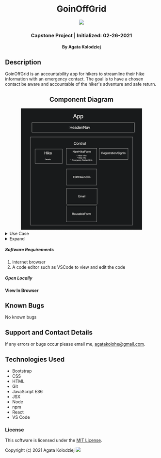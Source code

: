 <div align="center">

# GoinOffGrid

</div>

<div align="center">
<img src="./img/READMEimg.jpeg" width="500px" height="auto" >
</div>
<h3 align="center">Capstone Project | Initialized: 02-26-2021</h3>
<h4 align="center"> By Agata Kolodziej</h4>

## Description

GoinOffGrid is an accountability app for hikers to streamline their hike information with an emergency contact. The goal is to have a chosen contact be aware and accountable of the hiker's adventure and safe return.

<div align="center">

## Component Diagram

<img src="./img/ComponentDiagram.png" width="400px" height="auto" >

</div>

<details>
<summary>Use Case</summary>

- Users are primarily hikers who are hiking alone. The unspoken rule when solo hiking is to let one person (emergency contact) know where you are going, in case something were to happen (weather change, natural disaster, health complications, getting lost, stranger danger, car trouble). The difficulty is organizing all the important information the hiker should share with their emergency contact. (location, duration, supplies, conditions). This has resulted in missing hikers, stressful encounters and general anxiety of solo hiking of being "off the grid" instead of enjoying the experience of being off grid, of disconnecting from the daily grind and enjoying solitude in nature.

- The product will provide a form for the user to input the hike information they are wanting to share with their emergency contact.

- The product will inform the hiker's emergency contact with the form information submitted via email.

- The product will allow the user to log when they have completed their hike and safely returned.

- The product will inform the hiker's emergency contact that the hiker has completed their hike and safely returned.

- The product will have a countdown for the duration of user's the hike.

- The product will notify the hiker's emergency contact if the hiker has not logged their return and provide instructions to ensure the hiker is safe. (Instruct emergency contact to contact the hiker, contact the authorities if suspected that the hiker may be in danger or missing).

- The product will allow users/contacts to alleviate the stress of solo hiking.

</details>

<details>
  <summary>Expand</summary>

</details>

##### Software Requirements

1. Internet browser
2. A code editor such as VSCode to view and edit the code

##### Open Locally

<!-- - Click on the link to my repository: [My Repository](https://github.com/agatakolohe/TapRoom-Redux.git)
- Click on the green "Code" button and copy the repository URL
- Open your terminal and use the command `git clone https://github.com/agatakolohe/TapRoom-Redux.git` into the directory you would like to clone the repository
- Open in text editor to view code and make changes
  - Open terminal and navigate to tap-room directory
  - Use the command `npm install` to download and install all necessary packages for the project to function
  - Use the command `npm install redux@4.0.5 react-redux@7.1.3` to install redux -->

#### View In Browser

<!-- - To Build and view in browser
  - Navigate to TapRoom directory and use the command `npm start`
  - Enjoy the application! -->

## Known Bugs

No known bugs

## Support and Contact Details

If any errors or bugs occur please email me, <agatakolohe@gmail.com>.

## Technologies Used

- Bootstrap
- CSS
- HTML
- Git
- JavaScript ES6
- JSX
- Node
- npm
- React
- VS Code

### License

This software is licensed under the [MIT License](https://choosealicense.com/licenses/mit/).

Copyright (c) 2021 Agata Kolodziej <img src="https://encrypted-tbn0.gstatic.com/images?q=tbn:ANd9GcR8Q_3EVY7j95tTyemJwWxMR7jwvUK7gPe0_w&usqp=CAU" width="2%" height="auto">
